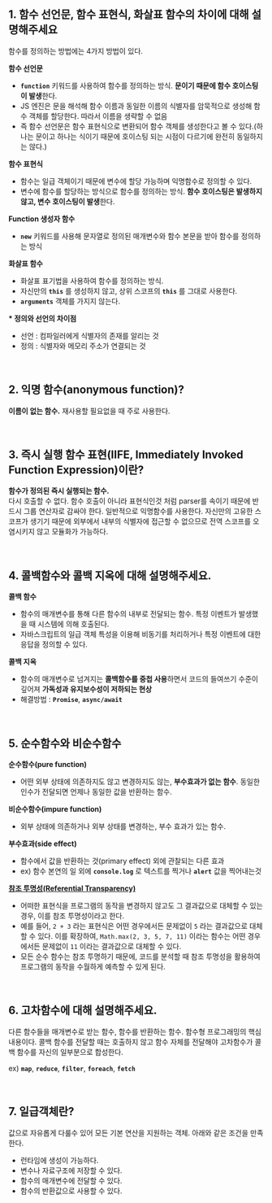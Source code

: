## 1. 함수 선언문, 함수 표현식, 화살표 함수의 차이에 대해 설명해주세요

함수를 정의하는 방법에는 4가지 방법이 있다.

**함수 선언문**

- **`function`** 키워드를 사용하여 함수를 정의하는 방식. **문이기 때문에 함수 호이스팅이 발생**한다.
- JS 엔진은 문을 해석해 함수 이름과 동일한 이름의 식별자를 암묵적으로 생성해 함수 객체를 할당한다. 따라서 이름을 생략할 수 없음
- 즉 함수 선언문은 함수 표현식으로 변환되어 함수 객체를 생성한다고 볼 수 있다.(하나는 문이고 하나는 식이기 때문에 호이스팅 되는 시점이 다르기에 완전히 동일하지는 않다.)

**함수 표현식**

- 함수는 일급 객체이기 때문에 변수에 할당 가능하며 익명함수로 정의할 수 있다.
- 변수에 함수를 할당하는 방식으로 함수를 정의하는 방식. **함수 호이스팅은 발생하지 않고, 변수 호이스팅이 발생**한다.

**Function 생성자 함수**

- **`new`** 키워드를 사용해 문자열로 정의된 매개변수와 함수 본문을 받아 함수를 정의하는 방식

**화살표 함수**

- 화살표 표기법을 사용하여 함수를 정의하는 방식.
- 자신만의 **`this`** 를 생성하지 않고, 상위 스코프의 **`this`** 를 그대로 사용한다.
- **`arguments`** 객체를 가지지 않는다.

**\* 정의와 선언의 차이점**

- 선언 : 컴파일러에게 식별자의 존재를 알리는 것
- 정의 : 식별자와 메모리 주소가 연결되는 것

<br/>

## 2. 익명 함수(anonymous function)?

**이름이 없는 함수.** 재사용할 필요없을 때 주로 사용한다.

<br/>

## 3. 즉시 실행 함수 표현(IIFE, Immediately Invoked Function Expression)이란?

**함수가 정의된 즉시 실행되는 함수.**<br/>
다시 호출할 수 없다. 함수 호출이 아니라 표현식인것 처럼 parser를 속이기 때문에 반드시 그룹 연산자로 감싸야 한다. 일반적으로 익명함수를 사용한다. 자신만의 고유한 스코프가 생기기 때문에 외부에서 내부의 식별자에 접근할 수 없으므로 전역 스코프를 오염시키지 않고 모듈화가 가능하다.

<br/>

## 4. 콜백함수와 콜백 지옥에 대해 설명해주세요.

**콜백 함수**

- 함수의 매개변수를 통해 다른 함수의 내부로 전달되는 함수. 특정 이벤트가 발생했을 때 시스템에 의해 호출된다.
- 자바스크립트의 일급 객체 특성을 이용해 비동기를 처리하거나 특정 이벤트에 대한 응답을 정의할 수 있다.

**콜백 지옥**

- 함수의 매개변수로 넘겨지는 **콜백함수를 중첩 사용**하면서 코드의 들여쓰기 수준이 깊어져 **가독성과 유지보수성이 저하되는 현상**
- 해결방법 : **`Promise`**, **`async/await`**

<br/>

## 5. 순수함수와 비순수함수

**순수함수(pure function)**

- 어떤 외부 상태에 의존하지도 않고 변경하지도 않는, **부수효과가 없는 함수**. 동일한 인수가 전달되면 언제나 동일한 값을 반환하는 함수.

**비순수함수(impure function)**

- 외부 상태에 의존하거나 외부 상태를 변경하는, 부수 효과가 있는 함수.

**부수효과(side effect)**

- 함수에서 값을 반환하는 것(primary effect) 외에 관찰되는 다른 효과
- ex) 함수 본연의 일 외에 **`console.log`** 로 텍스트를 찍거나 **`alert`** 값을 찍어내는것

**[참조 투명성(Referential Transparency)](<https://github.com/FEDeepDive/Front-end/blob/hatchling13/4.%20JavaScript(%ED%95%A8%EC%88%98).md#%EC%B0%B8%EC%A1%B0-%ED%88%AC%EB%AA%85%EC%84%B1referential-transparency>)**

- 어떠한 표현식을 프로그램의 동작을 변경하지 않고도 그 결과값으로 대체할 수 있는 경우, 이를 참조 투명성이라고 한다.
- 예를 들어, `2 + 3` 라는 표현식은 어떤 경우에서든 문제없이 `5` 라는 결과값으로 대체할 수 있다. 이를 확장하여, `Math.max(2, 3, 5, 7, 11)` 이라는 함수는 어떤 경우에서든 문제없이 `11` 이라는 결과값으로 대체할 수 있다.
- 모든 순수 함수는 참조 투명하기 때문에, 코드를 분석할 때 참조 투명성을 활용하여 프로그램의 동작을 수월하게 예측할 수 있게 된다.

<br/>

## 6. 고차함수에 대해 설명해주세요.

다른 함수들을 매개변수로 받는 함수, 함수를 반환하는 함수. 함수형 프로그래밍의 핵심 내용이다. 콜백 함수를 전달할 때는 호출하지 않고 함수 자체를 전달해야 고차함수가 콜백 함수를 자신의 일부분으로 합성한다.

ex) **`map`**, **`reduce`**, **`filter`**, **`foreach`**, **`fetch`**

<br/>

## 7. 일급객체란?

값으로 자유롭게 다룰수 있어 모든 기본 연산을 지원하는 객체. 아래와 같은 조건을 만족 한다.

- 런타임에 생성이 가능하다.
- 변수나 자료구조에 저장할 수 있다.
- 함수의 매개변수에 전달할 수 있다.
- 함수의 반환값으로 사용할 수 있다.

